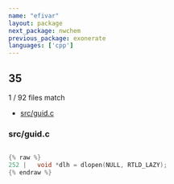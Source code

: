 ```yaml
---
name: "efivar"
layout: package
next_package: nwchem
previous_package: exonerate
languages: ['cpp']
---
```

## 35
1 / 92 files match

 - [src/guid.c](#srcguidc)

### src/guid.c

```cpp

{% raw %}
252 | 	void *dlh = dlopen(NULL, RTLD_LAZY);
{% endraw %}

```
